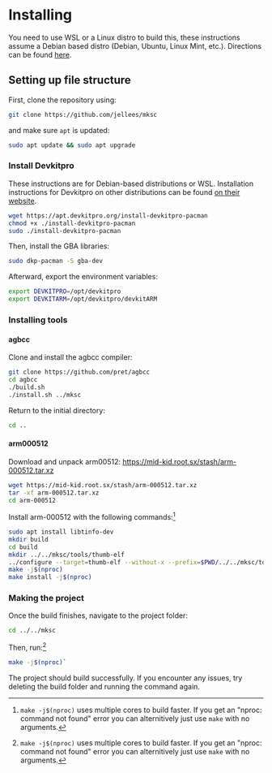 # Installing

You need to use WSL or a Linux distro to build this, these instructions assume a Debian based distro (Debian, Ubuntu, Linux Mint, etc.). Directions can be found [here](https://learn.microsoft.com/en-us/windows/wsl/install).

## Setting up file structure
First, clone the repository using:
```sh
git clone https://github.com/jellees/mksc
```
and make sure `apt` is updated:
```sh
sudo apt update && sudo apt upgrade
```
### Install Devkitpro
These instructions are for Debian-based distributions or WSL. Installation instructions for Devkitpro on other distributions can be found [on their website](https://devkitpro.org/wiki/Getting_Started).
```sh
wget https://apt.devkitpro.org/install-devkitpro-pacman
chmod +x ./install-devkitpro-pacman
sudo ./install-devkitpro-pacman
```
Then, install the GBA libraries:
```sh
sudo dkp-pacman -S gba-dev
```
Afterward, export the environment variables:
```sh
export DEVKITPRO=/opt/devkitpro
export DEVKITARM=/opt/devkitpro/devkitARM
```
### Installing tools
#### agbcc
Clone and install the agbcc compiler:
```sh
git clone https://github.com/pret/agbcc
cd agbcc
./build.sh
./install.sh ../mksc
```
Return to the initial directory:
```sh
cd ..
```
#### arm000512
Download and unpack arm00512: https://mid-kid.root.sx/stash/arm-000512.tar.xz
```sh
wget https://mid-kid.root.sx/stash/arm-000512.tar.xz
tar -xf arm-000512.tar.xz
cd arm-000512
```
Install arm-000512 with the following commands:[^1]
```sh
sudo apt install libtinfo-dev
mkdir build
cd build
mkdir ../../mksc/tools/thumb-elf
../configure --target=thumb-elf --without-x --prefix=$PWD/../../mksc/tools/thumb-elf
make -j$(nproc)
make install -j$(nproc)
```
### Making the project
Once the build finishes, navigate to the project folder:
```sh
cd ../../mksc
```
Then, run:[^1]
```sh
make -j$(nproc)`
```
The project should build successfully. If you encounter any issues, try deleting the build folder and running the command again.

[^1]: `make -j$(nproc)` uses multiple cores to build faster. If you get an "nproc: command not found" error you can alternitively just use `make` with no arguments.
